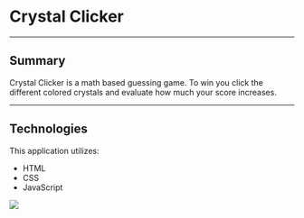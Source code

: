 <h1 id="readMeHeader">Crystal Clicker</h1>

<hr></hr>

<h2><strong>Summary</strong></h2>

<p>Crystal Clicker is a math based guessing game.  To win you click the different colored crystals and evaluate how much your score increases.</p>

<hr></hr>

<h2><strong>Technologies</strong></h2>

<p>This application utilizes:</p>
    <ul>
        <li>HTML</li>
        <li>CSS</li>
        <li>JavaScript</li>
    </ul>

<img src="https://farm2.staticflickr.com/1861/44164805541_a9de0eb061_m.jpg"></img>
